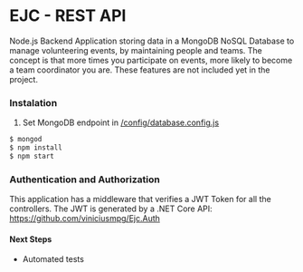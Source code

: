 # EJC - REST API

Node.js Backend Application storing data in a MongoDB NoSQL Database to manage volunteering events, by maintaining people and teams. The concept is that more times you participate on events, more likely to become a team coordinator you are. These features are not included yet in the project.

### Instalation

1. Set MongoDB endpoint in [/config/database.config.js](/config/database.config.js)

```sh
$ mongod
$ npm install
$ npm start
```

### Authentication and Authorization

This application has a middleware that verifies a JWT Token for all the controllers. The JWT is generated by a .NET Core API: https://github.com/viniciusmpg/Ejc.Auth

#### Next Steps

- Automated tests

